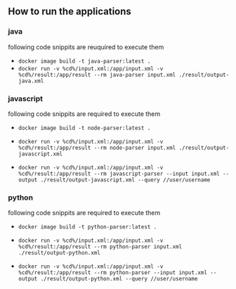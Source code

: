 ## How to run the applications

### java
following code snippits are reuquired to execute them
- ```docker image build -t java-parser:latest .```
- ```docker run -v %cd%/input.xml:/app/input.xml -v %cd%/result:/app/result --rm java-parser input.xml ./result/output-java.xml```

### javascript
following code snippits are required to execute them
- ```docker image build -t node-parser:latest .``` 
- ```docker run -v %cd%/input.xml:/app/input.xml -v %cd%/result:/app/result --rm node-parser input.xml ./result/output-javascript.xml```

- ```docker run -v %cd%/input.xml:/app/input.xml -v %cd%/result:/app/result --rm javascript-parser --input input.xml --output ./result/output-javascript.xml --query //user/username```

### python
following code snippits are required to execute them
- ```docker image build -t python-parser:latest .```
- ```docker run -v %cd%/input.xml:/app/input.xml -v %cd%/result:/app/result --rm python-parser input.xml ./result/output-python.xml```

- ```docker run -v %cd%/input.xml:/app/input.xml -v %cd%/result:/app/result --rm python-parser --input input.xml --output ./result/output-python.xml --query //user/username ```
